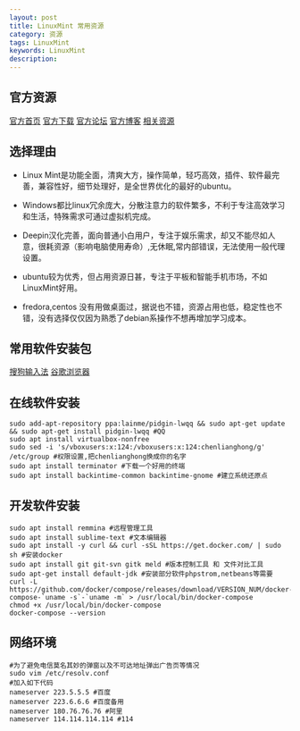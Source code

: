 ```yaml
---
layout: post
title: LinuxMint 常用资源
category: 资源
tags: LinuxMint
keywords: LinuxMint
description: 
---
```


## 官方资源

  [官方首页](http://linuxmint.com) [官方下载](http://www.linuxmint.com/download.php) [官方论坛](http://forums.linuxmint.com) [官方博客](http://blog.linuxmint.com) [相关资源](http://www.mintos.org)

## 选择理由

- Linux Mint是功能全面，清爽大方，操作简单，轻巧高效，插件、软件最完善，兼容性好，细节处理好，是全世界优化的最好的ubuntu。

- Windows都比linux冗余庞大，分散注意力的软件繁多，不利于专注高效学习和生活，特殊需求可通过虚拟机完成。

- Deepin汉化完善，面向普通小白用户，专注于娱乐需求，却又不能尽如人意，很耗资源（影响电脑使用寿命）,无休眠,常内部错误，无法使用一般代理设置。

- ubuntu较为优秀，但占用资源日甚，专注于平板和智能手机市场，不如LinuxMint好用。

- fredora,centos 没有用做桌面过，据说也不错，资源占用也低，稳定性也不错，没有选择仅仅因为熟悉了debian系操作不想再增加学习成本。

## 常用软件安装包

  [搜狗输入法](http://pinyin.sogou.com/linux/?r=pinyin) [谷歌浏览器](http://pan.baidu.com/s/1o6zemRS)

## 在线软件安装

    sudo add-apt-repository ppa:lainme/pidgin-lwqq && sudo apt-get update && sudo apt-get install pidgin-lwqq #QQ
    sudo apt install virtualbox-nonfree
    sudo sed -i 's/vboxusers:x:124:/vboxusers:x:124:chenlianghong/g' /etc/group #权限设置,把chenlianghong换成你的名字
    sudo apt install terminator #下载一个好用的终端
    sudo apt install backintime-common backintime-gnome #建立系统还原点
    
## 开发软件安装

    sudo apt install remmina #远程管理工具
    sudo apt install sublime-text #文本编辑器
    sudo apt install -y curl && curl -sSL https://get.docker.com/ | sudo sh #安装docker
    sudo apt install git git-svn gitk meld #版本控制工具 和 文件对比工具
    sudo apt-get install default-jdk #安装部分软件phpstrom,netbeans等需要
    curl -L https://github.com/docker/compose/releases/download/VERSION_NUM/docker-compose-`uname -s`-`uname -m` > /usr/local/bin/docker-compose
    chmod +x /usr/local/bin/docker-compose
    docker-compose --version

## 网络环境

    #为了避免电信莫名其妙的弹窗以及不可达地址弹出广告页等情况
    sudo vim /etc/resolv.conf
    #加入如下代码
    nameserver 223.5.5.5 #百度
    nameserver 223.6.6.6 #百度备用
    nameserver 180.76.76.76 #阿里
    nameserver 114.114.114.114 #114
